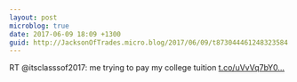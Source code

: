 ```yaml
---
layout: post
microblog: true
date: 2017-06-09 18:09 +1300
guid: http://JacksonOfTrades.micro.blog/2017/06/09/t873044461248323584.html
---
```

RT @itsclasssof2017: me trying to pay my college tuition [t.co/uVvVq7bY0...](https://t.co/uVvVq7bY0B)
